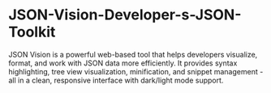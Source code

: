 # JSON-Vision-Developer-s-JSON-Toolkit
JSON Vision is a powerful web-based tool that helps developers visualize, format, and work with JSON data more efficiently. It provides syntax highlighting, tree view visualization, minification, and snippet management - all in a clean, responsive interface with dark/light mode support.
